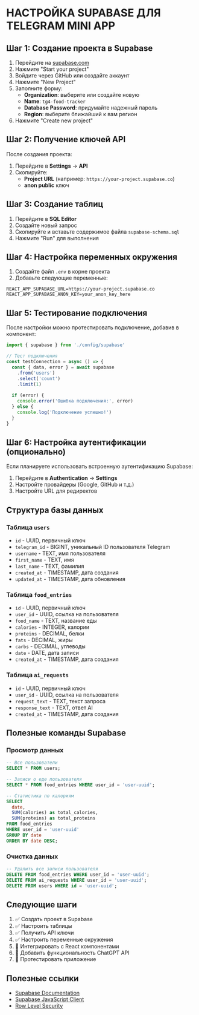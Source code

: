 # НАСТРОЙКА SUPABASE ДЛЯ TELEGRAM MINI APP

## Шаг 1: Создание проекта в Supabase

1. Перейдите на [supabase.com](https://supabase.com)
2. Нажмите "Start your project"
3. Войдите через GitHub или создайте аккаунт
4. Нажмите "New Project"
5. Заполните форму:
   - **Organization**: выберите или создайте новую
   - **Name**: `tg4-food-tracker`
   - **Database Password**: придумайте надежный пароль
   - **Region**: выберите ближайший к вам регион
6. Нажмите "Create new project"

## Шаг 2: Получение ключей API

После создания проекта:

1. Перейдите в **Settings** → **API**
2. Скопируйте:
   - **Project URL** (например: `https://your-project.supabase.co`)
   - **anon public** ключ

## Шаг 3: Создание таблиц

1. Перейдите в **SQL Editor**
2. Создайте новый запрос
3. Скопируйте и вставьте содержимое файла `supabase-schema.sql`
4. Нажмите "Run" для выполнения

## Шаг 4: Настройка переменных окружения

1. Создайте файл `.env` в корне проекта
2. Добавьте следующие переменные:

```env
REACT_APP_SUPABASE_URL=https://your-project.supabase.co
REACT_APP_SUPABASE_ANON_KEY=your_anon_key_here
```

## Шаг 5: Тестирование подключения

После настройки можно протестировать подключение, добавив в компонент:

```javascript
import { supabase } from './config/supabase'

// Тест подключения
const testConnection = async () => {
  const { data, error } = await supabase
    .from('users')
    .select('count')
    .limit(1)
  
  if (error) {
    console.error('Ошибка подключения:', error)
  } else {
    console.log('Подключение успешно!')
  }
}
```

## Шаг 6: Настройка аутентификации (опционально)

Если планируете использовать встроенную аутентификацию Supabase:

1. Перейдите в **Authentication** → **Settings**
2. Настройте провайдеры (Google, GitHub и т.д.)
3. Настройте URL для редиректов

## Структура базы данных

### Таблица `users`
- `id` - UUID, первичный ключ
- `telegram_id` - BIGINT, уникальный ID пользователя Telegram
- `username` - TEXT, имя пользователя
- `first_name` - TEXT, имя
- `last_name` - TEXT, фамилия
- `created_at` - TIMESTAMP, дата создания
- `updated_at` - TIMESTAMP, дата обновления

### Таблица `food_entries`
- `id` - UUID, первичный ключ
- `user_id` - UUID, ссылка на пользователя
- `food_name` - TEXT, название еды
- `calories` - INTEGER, калории
- `proteins` - DECIMAL, белки
- `fats` - DECIMAL, жиры
- `carbs` - DECIMAL, углеводы
- `date` - DATE, дата записи
- `created_at` - TIMESTAMP, дата создания

### Таблица `ai_requests`
- `id` - UUID, первичный ключ
- `user_id` - UUID, ссылка на пользователя
- `request_text` - TEXT, текст запроса
- `response_text` - TEXT, ответ AI
- `created_at` - TIMESTAMP, дата создания

## Полезные команды Supabase

### Просмотр данных
```sql
-- Все пользователи
SELECT * FROM users;

-- Записи о еде пользователя
SELECT * FROM food_entries WHERE user_id = 'user-uuid';

-- Статистика по калориям
SELECT 
  date,
  SUM(calories) as total_calories,
  SUM(proteins) as total_proteins
FROM food_entries 
WHERE user_id = 'user-uuid'
GROUP BY date
ORDER BY date DESC;
```

### Очистка данных
```sql
-- Удалить все записи пользователя
DELETE FROM food_entries WHERE user_id = 'user-uuid';
DELETE FROM ai_requests WHERE user_id = 'user-uuid';
DELETE FROM users WHERE id = 'user-uuid';
```

## Следующие шаги

1. ✅ Создать проект в Supabase
2. ✅ Настроить таблицы
3. ✅ Получить API ключи
4. ✅ Настроить переменные окружения
5. 🔄 Интегрировать с React компонентами
6. 🔄 Добавить функциональность ChatGPT API
7. 🔄 Протестировать приложение

## Полезные ссылки

- [Supabase Documentation](https://supabase.com/docs)
- [Supabase JavaScript Client](https://supabase.com/docs/reference/javascript)
- [Row Level Security](https://supabase.com/docs/guides/auth/row-level-security) 